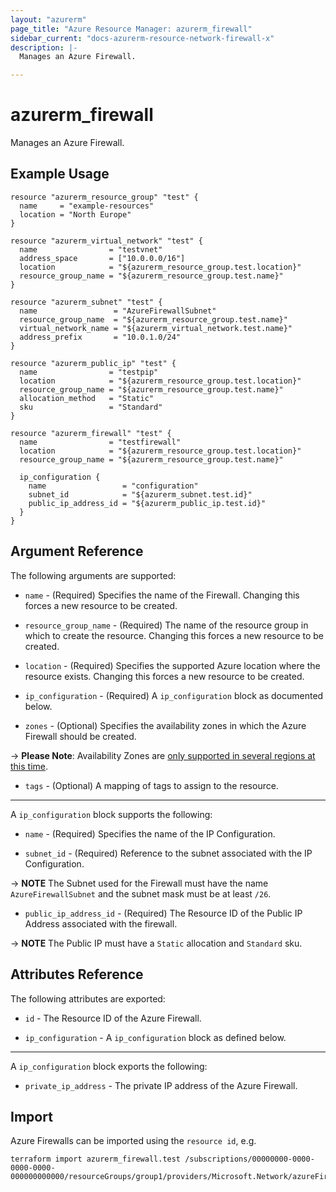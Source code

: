 ```yaml
---
layout: "azurerm"
page_title: "Azure Resource Manager: azurerm_firewall"
sidebar_current: "docs-azurerm-resource-network-firewall-x"
description: |-
  Manages an Azure Firewall.

---
```


# azurerm_firewall

Manages an Azure Firewall.

## Example Usage

```hcl
resource "azurerm_resource_group" "test" {
  name     = "example-resources"
  location = "North Europe"
}

resource "azurerm_virtual_network" "test" {
  name                = "testvnet"
  address_space       = ["10.0.0.0/16"]
  location            = "${azurerm_resource_group.test.location}"
  resource_group_name = "${azurerm_resource_group.test.name}"
}

resource "azurerm_subnet" "test" {
  name                 = "AzureFirewallSubnet"
  resource_group_name  = "${azurerm_resource_group.test.name}"
  virtual_network_name = "${azurerm_virtual_network.test.name}"
  address_prefix       = "10.0.1.0/24"
}

resource "azurerm_public_ip" "test" {
  name                = "testpip"
  location            = "${azurerm_resource_group.test.location}"
  resource_group_name = "${azurerm_resource_group.test.name}"
  allocation_method   = "Static"
  sku                 = "Standard"
}

resource "azurerm_firewall" "test" {
  name                = "testfirewall"
  location            = "${azurerm_resource_group.test.location}"
  resource_group_name = "${azurerm_resource_group.test.name}"

  ip_configuration {
    name                 = "configuration"
    subnet_id            = "${azurerm_subnet.test.id}"
    public_ip_address_id = "${azurerm_public_ip.test.id}"
  }
}
```

## Argument Reference

The following arguments are supported:

* `name` - (Required) Specifies the name of the Firewall. Changing this forces a new resource to be created.

* `resource_group_name` - (Required) The name of the resource group in which to create the resource. Changing this forces a new resource to be created.

* `location` - (Required) Specifies the supported Azure location where the resource exists. Changing this forces a new resource to be created.

* `ip_configuration` - (Required) A `ip_configuration` block as documented below.

* `zones` - (Optional) Specifies the availability zones in which the Azure Firewall should be created.

-> **Please Note**: Availability Zones are [only supported in several regions at this time](https://docs.microsoft.com/en-us/azure/availability-zones/az-overview).

* `tags` - (Optional) A mapping of tags to assign to the resource.

---

A `ip_configuration` block supports the following:

* `name` - (Required) Specifies the name of the IP Configuration.

* `subnet_id` - (Required) Reference to the subnet associated with the IP Configuration.

-> **NOTE** The Subnet used for the Firewall must have the name `AzureFirewallSubnet` and the subnet mask must be at least `/26`.

* `public_ip_address_id` - (Required) The Resource ID of the Public IP Address associated with the firewall.

-> **NOTE** The Public IP must have a `Static` allocation and `Standard` sku.

## Attributes Reference

The following attributes are exported:

* `id` - The Resource ID of the Azure Firewall.

* `ip_configuration` - A `ip_configuration` block as defined below.

---

A `ip_configuration` block exports the following:

* `private_ip_address` - The private IP address of the Azure Firewall.

## Import

Azure Firewalls can be imported using the `resource id`, e.g.

```shell
terraform import azurerm_firewall.test /subscriptions/00000000-0000-0000-0000-000000000000/resourceGroups/group1/providers/Microsoft.Network/azureFirewalls/testfirewall
```

